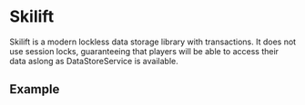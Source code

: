 # Skilift

Skilift is a modern lockless data storage library with transactions. It does not use session locks, guaranteeing that players will be able to access their data aslong as DataStoreService is available.

## Example

```lua
